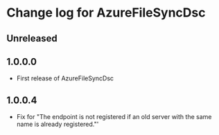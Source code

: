 # Change log for AzureFileSyncDsc

## Unreleased

## 1.0.0.0

- First release of AzureFileSyncDsc

## 1.0.0.4

- Fix for "The endpoint is not registered if an old server with the same name is already registered."'
